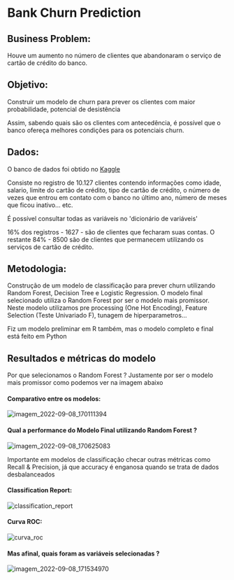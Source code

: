 # Bank Churn Prediction


## Business Problem:


Houve um aumento no número de clientes que abandonaram o serviço de cartão de crédito do banco. 

## Objetivo:

Construir um modelo de churn para prever os clientes com maior probabilidade, potencial de desistência

Assim, sabendo quais são os clientes com antecedência, é possível que o banco ofereça melhores condições para os potenciais churn.


## Dados:

O banco de dados foi obtido no [Kaggle](https://www.kaggle.com/datasets/sakshigoyal7/credit-card-customers)

Consiste no registro de 10.127 clientes contendo informações como idade, salario, limite do cartão de crédito, tipo de cartão de crédito,
o número de vezes que entrou em contato com o banco no último ano, número de meses que ficou inativo... etc. 

É possível consultar todas as variáveis no 'dicionário de variáveis'

16% dos registros - 1627 - são de clientes que fecharam suas contas. O restante 84% - 8500 são de clientes que permanecem utilizando os serviços de cartão de crédito.



## Metodologia:

Construção de um modelo de classificação para prever churn utilizando Random Forest, Decision Tree e Logistic Regression. 
O modelo final selecionado utiliza o Random Forest por ser o modelo mais promissor. Neste modelo utilizamos pre processing (One Hot Encoding), Feature Selection
(Teste Univariado F), tunagem de hiperparametros...

Fiz um modelo preliminar em R também, mas o modelo completo e final está feito em Python


## Resultados e métricas do modelo


Por que selecionamos o Random Forest ? Justamente por ser o modelo mais promissor como podemos ver na imagem abaixo

#### Comparativo entre os modelos:


![imagem_2022-09-08_170111394](https://user-images.githubusercontent.com/75284489/189214656-0fae9cbc-589a-4aa7-bd95-a2d4ea7b873e.png)



#### Qual a performance do Modelo Final utilizando Random Forest ? 

![imagem_2022-09-08_170625083](https://user-images.githubusercontent.com/75284489/189215495-88311e79-c1f0-4456-9d7b-a6b7caa30c90.png)


Importante em modelos de classificação checar outras métricas como Recall & Precision, já que accuracy é enganosa quando se trata de dados desbalanceados


#### Classification Report:


![classification_report](https://user-images.githubusercontent.com/75284489/189215997-a02c4532-373b-41e0-80f2-a7b44f06411b.png)


#### Curva ROC:

![curva_roc](https://user-images.githubusercontent.com/75284489/189216002-b3dd6215-bc32-47f2-8588-71637b20b257.png)


#### Mas afinal, quais foram as variáveis selecionadas ?

![imagem_2022-09-08_171534970](https://user-images.githubusercontent.com/75284489/189217034-07f11599-23d4-4c97-915e-b8cc2cabc7e9.png)

